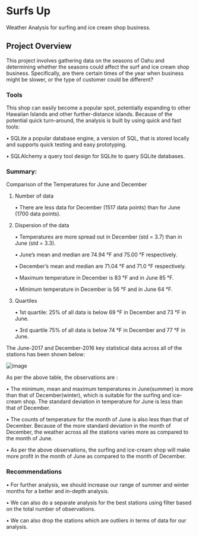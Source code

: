 # Surfs Up
Weather Analysis for surfing and ice cream shop business.
## Project Overview
This project involves gathering data on the seasons of Oahu and determining whether the seasons could affect the surf and ice cream shop business. Specifically, are there certain times of the year when business might be slower, or the type of customer could be different?

### Tools
This shop can easily become a popular spot, potentially expanding to other Hawaiian Islands and other further-distance islands. Because of the potential quick turn-around, the analysis is built by using quick and fast tools:

• SQLite a popular database engine, a version of SQL, that is stored locally and supports quick testing and easy prototyping.

• SQLAlchemy a query tool design for SQLite to query SQLite databases.

### Summary:
Comparison of the Temperatures for June and December

1. Number of data

    •	There are less data for December (1517 data points) than for June (1700 data points).

2. Dispersion of the data

    •	Temperatures are more spread out in December (std = 3.7) than in June (std = 3.3).

   •	June’s mean and median are 74.94 °F and 75.00 °F respectively.

   •	December’s mean and median are 71.04 °F and 71.0 °F respectively.

   •	Maximum temperature in December is 83 °F and in June 85 °F.

   •	Minimum temperature in December is 56 °F and in June 64 °F.

3. Quartiles

    •	1st quartile: 25% of all data is below 69 °F in December and 73 °F in June.

     •	3rd quartile 75% of all data is below 74 °F in December and 77 °F in June.

The June-2017 and December-2016 key statistical data across all of the stations has been shown below:

![image](https://user-images.githubusercontent.com/95595378/156913358-6c31b38f-fde6-4780-b713-ac5a90f4f012.png)

As per the above table, the observations are :

  •	The minimum, mean and maximum temperatures in June(summer) is more than that of December(winter), which is suitable for the surfing and ice-cream shop. The standard deviation in temperature for June is less than that of December.

  •	The counts of temperature for the month of June is also less than that of December. Because of the more standard deviation in the month of December, the   weather across all the stations varies more as compared to the month of June.

  •	As per the above observations, the surfing and ice-cream shop will make more profit in the month of June as compared to the month of December.

### Recommendations

  •	For further analysis, we should increase our range of summer and winter months for a better and in-depth analysis.
  
  •	We can also do a separate analysis for the best stations using filter based on the total number of observations.
  
  •	We can also drop the stations which are outliers in terms of data for our analysis.
